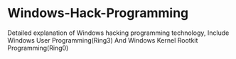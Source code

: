 # Windows-Hack-Programming
Detailed explanation of Windows hacking programming technology, Include Windows User Programming(Ring3) And Windows Kernel Rootkit Programming(Ring0)
